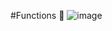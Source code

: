 #Functions 🎡
![image](https://github.com/user-attachments/assets/74ed731f-9111-46fe-9f81-ab5f586e0564)
